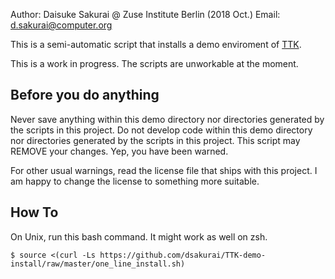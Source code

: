 Author: Daisuke Sakurai @ Zuse Institute Berlin (2018 Oct.)
Email: d.sakurai@computer.org

This is a semi-automatic script that installs a demo enviroment of [TTK](https://topology-tool-kit.github.io/installation.html).

This is a work in progress. The scripts are unworkable at the moment.

Before you do anything
----------------------

Never save anything within this demo directory nor directories generated by the scripts in this project.
Do not develop code within this demo directory nor directories generated by the scripts in this project.
This script may REMOVE your changes.
Yep, you have been warned.

For other usual warnings, read the license file that ships with this project.
I am happy to change the license to something more suitable.

How To
------

On Unix, run this bash command. It might work as well on zsh.
~~~
$ source <(curl -Ls https://github.com/dsakurai/TTK-demo-install/raw/master/one_line_install.sh)
~~~
